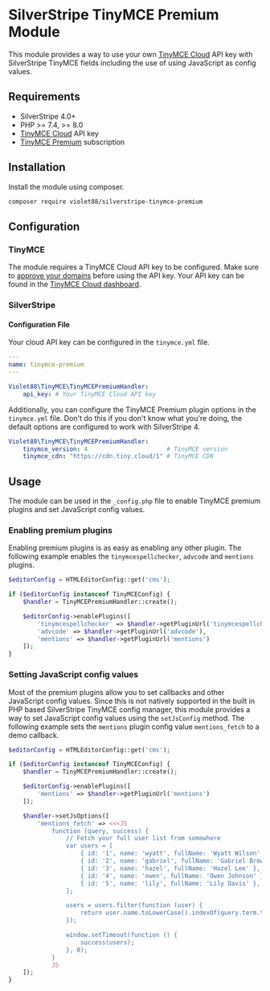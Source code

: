 # SilverStripe TinyMCE Premium Module

This module provides a way to use your own [TinyMCE Cloud](https://tiny.cloud) API key with SilverStripe TinyMCE fields including the use of using JavaScript as config values.

## Requirements

* SilverStripe 4.0+
* PHP >= 7.4, >= 8.0
* [TinyMCE Cloud](https://tiny.cloud) API key
* [TinyMCE Premium](https://www.tiny.cloud/pricing/) subscription

## Installation

Install the module using composer.

```bash
composer require violet88/silverstripe-tinymce-premium
```

## Configuration

### TinyMCE

The module requires a TinyMCE Cloud API key to be configured. Make sure to [approve your domains](https://www.tiny.cloud/my-account/domains/) before using the API key. Your API key can be found in the [TinyMCE Cloud dashboard](https://www.tiny.cloud/my-account/dashboard/).

### SilverStripe

#### Configuration File

Your cloud API key can be configured in the `tinymce.yml` file.

```yaml
---
name: tinymce-premium
---

Violet88\TinyMCE\TinyMCEPremiumHandler:
    api_key: # Your TinyMCE Cloud API key
```

Additionally, you can configure the TinyMCE Premium plugin options in the `tinymce.yml` file. Don't do this if you don't know what you're doing, the default options are configured to work with SilverStripe 4.

```yaml
Violet88\TinyMCE\TinyMCEPremiumHandler:
    tinymce_version: 4                      # TinyMCE version
    tinymce_cdn: "https://cdn.tiny.cloud/1" # TinyMCE CDN
```

## Usage

The module can be used in the `_config.php` file to enable TinyMCE premium plugins and set JavaScript config values.

### Enabling premium plugins

Enabling premium plugins is as easy as enabling any other plugin. The following example enables the `tinymcespellchecker`, `advcode` and `mentions` plugins.

```php
$editorConfig = HTMLEditorConfig::get('cms');

if ($editorConfig instanceof TinyMCEConfig) {
    $handler = TinyMCEPremiumHandler::create();

    $editorConfig->enablePlugins([
        'tinymcespellchecker' => $handler->getPluginUrl('tinymcespellchecker'),
        'advcode' => $handler->getPluginUrl('advcode'),
        'mentions' => $handler->getPluginUrl('mentions')
    ]);
}
```

### Setting JavaScript config values

Most of the premium plugins allow you to set callbacks and other JavaScript config values. Since this is not natively supported in the built in PHP based SilverStripe TinyMCE config manager, this module provides a way to set JavaScript config values using the `setJsConfig` method. The following example sets the `mentions` plugin config value `mentions_fetch` to a demo callback.

```php
$editorConfig = HTMLEditorConfig::get('cms');

if ($editorConfig instanceof TinyMCEConfig) {
    $handler = TinyMCEPremiumHandler::create();

    $editorConfig->enablePlugins([
        'mentions' => $handler->getPluginUrl('mentions')
    ]);

    $handler->setJsOptions([
        'mentions_fetch' => <<<JS
            function (query, success) {
                // Fetch your full user list from somewhere
                var users = [
                    { id: '1', name: 'wyatt', fullName: 'Wyatt Wilson' },
                    { id: '2', name: 'gabriel', fullName: 'Gabriel Brown' },
                    { id: '3', name: 'hazel', fullName: 'Hazel Lee' },
                    { id: '4', name: 'owen', fullName: 'Owen Johnson' },
                    { id: '5', name: 'lily', fullName: 'Lily Davis' },
                ];

                users = users.filter(function (user) {
                    return user.name.toLowerCase().indexOf(query.term.toLowerCase()) !== -1;
                });

                window.setTimeout(function () {
                    success(users);
                }, 0);
            }
            JS
    ]);
}
```